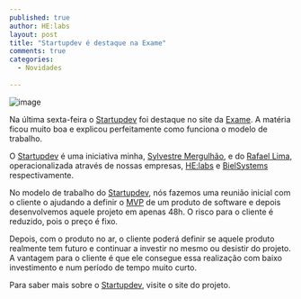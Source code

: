 ```yaml
---
published: true
author: HE:labs
layout: post
title: "Startupdev é destaque na Exame"
comments: true
categories:
  - Novidades
     
---
```


![image](/blog/images/posts/2011-10-09/destaqueextra.jpg)

Na última sexta-feira o [Startupdev](http://startupdev.com.br/) foi destaque no site da [Exame](http://exame.abril.com.br/pme/startups/noticias/startupdev-cria-prototipo-de-negocios-online-em-48h). A matéria ficou muito boa e explicou perfeitamente como funciona o modelo de trabalho.

O [Startupdev](http://startupdev.com.br/) é uma iniciativa minha, [Sylvestre Mergulhão](http://mergulhao.info/), e do [Rafael Lima](http://rafael.adm.br/), operacionalizada através de nossas empresas, [HE:labs](http://helabs.com.br/) e [BielSystems](http://bielsystems.com.br/) respectivamente.

No modelo de trabalho do [Startupdev](http://startupdev.com.br/), nós fazemos uma reunião inicial com o cliente o ajudando a definir o [MVP](http://en.wikipedia.org/wiki/Minimum_viable_product) de um produto de software e depois desenvolvemos aquele projeto em apenas 48h. O risco para o cliente é reduzido, pois o preço é fixo.

Depois, com o produto no ar, o cliente poderá definir se aquele produto realmente tem futuro e continuar a investir no mesmo ou desistir do projeto. A vantagem para o cliente é que ele consegue essa realização com baixo investimento e num período de tempo muito curto.

Para saber mais sobre o [Startupdev](http://startupdev.com.br/), visite o site do projeto.
